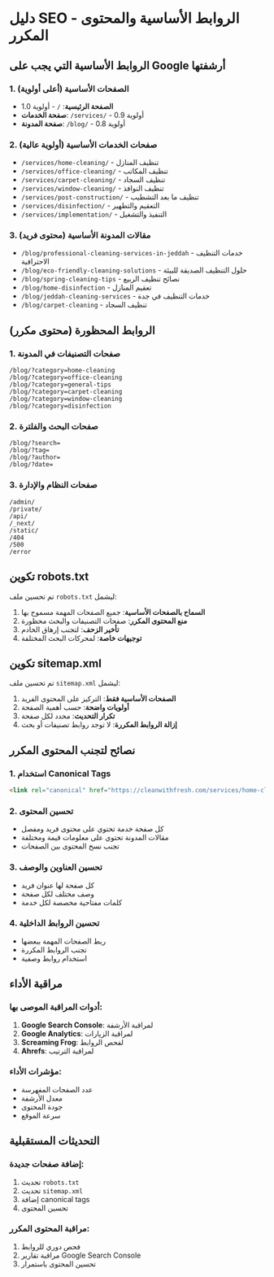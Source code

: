 # دليل SEO - الروابط الأساسية والمحتوى المكرر

## الروابط الأساسية التي يجب على Google أرشفتها

### 1. الصفحات الأساسية (أعلى أولوية)
- **الصفحة الرئيسية**: `/` - أولوية 1.0
- **صفحة الخدمات**: `/services/` - أولوية 0.9
- **صفحة المدونة**: `/blog/` - أولوية 0.8

### 2. صفحات الخدمات الأساسية (أولوية عالية)
- `/services/home-cleaning/` - تنظيف المنازل
- `/services/office-cleaning/` - تنظيف المكاتب
- `/services/carpet-cleaning/` - تنظيف السجاد
- `/services/window-cleaning/` - تنظيف النوافذ
- `/services/post-construction/` - تنظيف ما بعد التشطيب
- `/services/disinfection/` - التعقيم والتطهير
- `/services/implementation/` - التنفيذ والتشغيل

### 3. مقالات المدونة الأساسية (محتوى فريد)
- `/blog/professional-cleaning-services-in-jeddah` - خدمات التنظيف الاحترافية
- `/blog/eco-friendly-cleaning-solutions` - حلول التنظيف الصديقة للبيئة
- `/blog/spring-cleaning-tips` - نصائح تنظيف الربيع
- `/blog/home-disinfection` - تعقيم المنازل
- `/blog/jeddah-cleaning-services` - خدمات التنظيف في جدة
- `/blog/carpet-cleaning` - تنظيف السجاد

## الروابط المحظورة (محتوى مكرر)

### 1. صفحات التصنيفات في المدونة
```
/blog/?category=home-cleaning
/blog/?category=office-cleaning
/blog/?category=general-tips
/blog/?category=carpet-cleaning
/blog/?category=window-cleaning
/blog/?category=disinfection
```

### 2. صفحات البحث والفلترة
```
/blog/?search=
/blog/?tag=
/blog/?author=
/blog/?date=
```

### 3. صفحات النظام والإدارة
```
/admin/
/private/
/api/
/_next/
/static/
/404
/500
/error
```

## تكوين robots.txt

تم تحسين ملف `robots.txt` ليشمل:

1. **السماح بالصفحات الأساسية**: جميع الصفحات المهمة مسموح بها
2. **منع المحتوى المكرر**: صفحات التصنيفات والبحث محظورة
3. **تأخير الزحف**: لتجنب إرهاق الخادم
4. **توجيهات خاصة**: لمحركات البحث المختلفة

## تكوين sitemap.xml

تم تحسين ملف `sitemap.xml` ليشمل:

1. **الصفحات الأساسية فقط**: التركيز على المحتوى الفريد
2. **أولويات واضحة**: حسب أهمية الصفحة
3. **تكرار التحديث**: محدد لكل صفحة
4. **إزالة الروابط المكررة**: لا توجد روابط تصنيفات أو بحث

## نصائح لتجنب المحتوى المكرر

### 1. استخدام Canonical Tags
```html
<link rel="canonical" href="https://cleanwithfresh.com/services/home-cleaning/" />
```

### 2. تحسين المحتوى
- كل صفحة خدمة تحتوي على محتوى فريد ومفصل
- مقالات المدونة تحتوي على معلومات قيمة ومختلفة
- تجنب نسخ المحتوى بين الصفحات

### 3. تحسين العناوين والوصف
- كل صفحة لها عنوان فريد
- وصف مختلف لكل صفحة
- كلمات مفتاحية مخصصة لكل خدمة

### 4. تحسين الروابط الداخلية
- ربط الصفحات المهمة ببعضها
- تجنب الروابط المكررة
- استخدام روابط وصفية

## مراقبة الأداء

### أدوات المراقبة الموصى بها:
1. **Google Search Console**: لمراقبة الأرشفة
2. **Google Analytics**: لمراقبة الزيارات
3. **Screaming Frog**: لفحص الروابط
4. **Ahrefs**: لمراقبة الترتيب

### مؤشرات الأداء:
- عدد الصفحات المفهرسة
- معدل الأرشفة
- جودة المحتوى
- سرعة الموقع

## التحديثات المستقبلية

### إضافة صفحات جديدة:
1. تحديث `robots.txt`
2. تحديث `sitemap.xml`
3. إضافة canonical tags
4. تحسين المحتوى

### مراقبة المحتوى المكرر:
1. فحص دوري للروابط
2. مراقبة تقارير Google Search Console
3. تحسين المحتوى باستمرار 